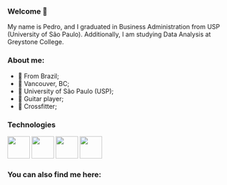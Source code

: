 ### Welcome 👋

My name is Pedro, and I graduated in Business Administration from USP (University of São Paulo). Additionally, I am studying Data Analysis at Greystone College.


### About me:

- 🔭 From Brazil;
- 🔭 Vancouver, BC;
- 🔭 University of São Paulo (USP);
- 🔭 Guitar player;
- 🔭 Crossfitter;

### Technologies
<div>
<img height=50 widith=50 src="https://cdn.jsdelivr.net/gh/devicons/devicon@latest/icons/python/python-original.svg" /> 
<img height=50 widith=50 src="https://cdn.jsdelivr.net/gh/devicons/devicon@latest/icons/azuresqldatabase/azuresqldatabase-original.svg" />
<img height=50 widith=50 src="https://powerapps.microsoft.com/images/application-logos/svg/powerbi.svg" />
<img height=50 widith=50 src="https://upload.wikimedia.org/wikipedia/commons/thumb/3/34/Microsoft_Office_Excel_%282019%E2%80%93present%29.svg/512px-Microsoft_Office_Excel_%282019%E2%80%93present%29.svg.png" />
</div>

### You can also find me here:
